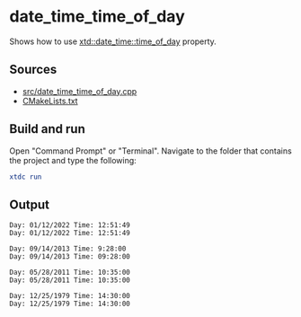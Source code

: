 # date_time_time_of_day

Shows how to use [xtd::date_time::time_of_day](https://gammasoft71.github.io/xtd/reference_guides/latest/classxtd_1_1date__time.html#ab19867a4850ebd33ba52908050eb3df7) property.

## Sources

* [src/date_time_time_of_day.cpp](src/date_time_time_of_day.cpp)
* [CMakeLists.txt](CMakeLists.txt)

## Build and run

Open "Command Prompt" or "Terminal". Navigate to the folder that contains the project and type the following:

```cmake
xtdc run
```

## Output

```
Day: 01/12/2022 Time: 12:51:49
Day: 01/12/2022 Time: 12:51:49

Day: 09/14/2013 Time: 9:28:00
Day: 09/14/2013 Time: 09:28:00

Day: 05/28/2011 Time: 10:35:00
Day: 05/28/2011 Time: 10:35:00

Day: 12/25/1979 Time: 14:30:00
Day: 12/25/1979 Time: 14:30:00
```
